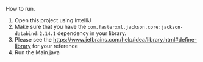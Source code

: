 How to run.

1. Open this project using IntelliJ
2. Make sure that you have the `com.fasterxml.jackson.core:jackson-databind:2.14.1` dependency in your library.
3. Please see the https://www.jetbrains.com/help/idea/library.html#define-library for your reference
4. Run the Main.java